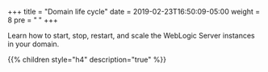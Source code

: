 +++
title = "Domain life cycle"
date = 2019-02-23T16:50:09-05:00
weight = 8
pre = "<b> </b>"
+++

Learn how to start, stop, restart, and scale the WebLogic Server instances in your domain.

{{% children style="h4" description="true" %}}
